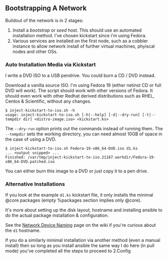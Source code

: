 ## Bootstrapping A Network ##

Buildout of the network is in 2 stages:

1. Install a *bootstrap* or *seed* host. This should use an automated
   installation method. I've chosen kickstart since i'm using Fedora.
2. Various services are installed on the first node, such as a cobbler
   instance to allow network install of further virtual machines,
   phyiscal nodes and other OSs.


### Auto Installation Media via Kickstart ###

I write a DVD ISO to a USB pendrive. You could burn a CD / DVD instead.

Download a vanilla source ISO. I'm using Fedora 19 (either netinst CD or
full DVD will work). The script should work with other versions of Fedora.
It should even work with other Redhat derived distributions such as RHEL,
Centos & Scientific, without any changes.

    $ inject-kickstart-to-iso.sh -h
    usage: inject-kickstart-to-iso.sh [-h|--help] [-d|--dry-run] [-t|--tempdir dir] <distro-image.iso> <kickstart.ks>

The ``--dry-run`` option prints out the commands instead of running
them. The ``--tempdir`` sets the working directory, you can need almost
10GB of space in the case of using a DVD.

    $ inject-kickstart-to-iso.sh Fedora-19-x86_64-DVD.iso d1.ks
    ... <output snipped> ...
    Finished: /var/tmp/inject-kickstart-to-iso.21167.workdir/Fedora-19-x86_64-DVD.patched.iso

You can either burn this image to a DVD or just copy it to a pen drive.


### Alternative Installations ###

If you look at the example ``d1.ks`` kickstart file, it only installs
the minimal @core packages (empty %packages section implies only @core).

It's more about setting up the disk layout, hostname and installing
ansible to do the actual package installation & configuration.

See the [Network Device Naming](https://github.com/CraigJPerry/home-network/wiki/Networkdevicenaming)
page on the wiki if you're curious about the ``d1`` hostname.

If you do a similarly minimal installation via another method (even a
manual install) then so long as you install ansible the same way I do
here (in pull mode) you've completed all the steps to proceed to
2.Config

